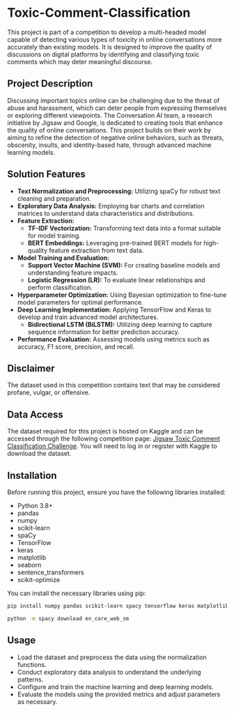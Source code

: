 # Toxic-Comment-Classification

This project is part of a competition to develop a multi-headed model capable of detecting various types of toxicity in online conversations more accurately than existing models. It is designed to improve the quality of discussions on digital platforms by identifying and classifying toxic comments which may deter meaningful discourse.

## Project Description

Discussing important topics online can be challenging due to the threat of abuse and harassment, which can deter people from expressing themselves or exploring different viewpoints. The Conversation AI team, a research initiative by Jigsaw and Google, is dedicated to creating tools that enhance the quality of online conversations. This project builds on their work by aiming to refine the detection of negative online behaviors, such as threats, obscenity, insults, and identity-based hate, through advanced machine learning models.

## Solution Features

- **Text Normalization and Preprocessing:** Utilizing spaCy for robust text cleaning and preparation.
- **Exploratory Data Analysis:** Employing bar charts and correlation matrices to understand data characteristics and distributions.
- **Feature Extraction:**
  - **TF-IDF Vectorization:** Transforming text data into a format suitable for model training.
  - **BERT Embeddings:** Leveraging pre-trained BERT models for high-quality feature extraction from text data.
- **Model Training and Evaluation:**
  - **Support Vector Machine (SVM):** For creating baseline models and understanding feature impacts.
  - **Logistic Regression (LR):** To evaluate linear relationships and perform classification.
- **Hyperparameter Optimization:** Using Bayesian optimization to fine-tune model parameters for optimal performance.
- **Deep Learning Implementation:** Applying TensorFlow and Keras to develop and train advanced model architectures.
  - **Bidirectional LSTM (BiLSTM):** Utilizing deep learning to capture sequence information for better prediction accuracy.
- **Performance Evaluation:** Assessing models using metrics such as accuracy, F1 score, precision, and recall.

## Disclaimer

The dataset used in this competition contains text that may be considered profane, vulgar, or offensive.

## Data Access

The dataset required for this project is hosted on Kaggle and can be accessed through the following competition page: [Jigsaw Toxic Comment Classification Challenge](https://www.kaggle.com/competitions/jigsaw-toxic-comment-classification-challenge/data). You will need to log in or register with Kaggle to download the dataset.


## Installation

Before running this project, ensure you have the following libraries installed:

- Python 3.8+
- pandas
- numpy
- scikit-learn
- spaCy
- TensorFlow
- keras
- matplotlib
- seaborn
- sentence_transformers
- scikit-optimize

You can install the necessary libraries using pip:

```bash
pip install numpy pandas scikit-learn spacy tensorflow keras matplotlib seaborn sentence_transformers scikit-optimize

python -m spacy download en_core_web_sm
```

## Usage

- Load the dataset and preprocess the data using the normalization functions.
- Conduct exploratory data analysis to understand the underlying patterns.
- Configure and train the machine learning and deep learning models.
- Evaluate the models using the provided metrics and adjust parameters as necessary.


